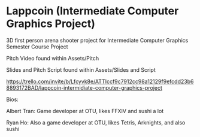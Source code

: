 # Lappcoin (Intermediate Computer Graphics Project) 
 3D first person arena shooter project for Intermediate Computer Graphics Semester Course Project

Pitch Video found within Assets/Pitch

Slides and Pitch Script found within Assets/Slides and Script

https://trello.com/invite/b/Lfcyvk8e/ATTIccf9c7912cc98a12129f9efcdd23b68893172BAD/lappcoin-intermidiate-computer-graphics-project

Bios:

Albert Tran: Game developer at OTU, likes FFXIV and sushi a lot

Ryan Ho: Also a game developer at OTU, likes Tetris, Arknights, and also sushi




































